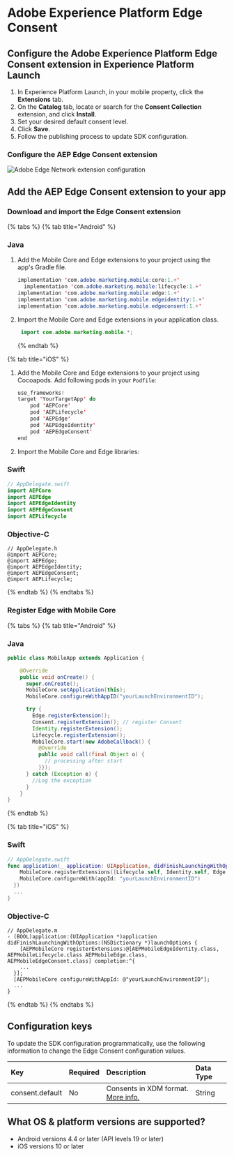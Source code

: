# Adobe Experience Platform Edge Consent

## Configure the Adobe Experience Platform Edge Consent extension in Experience Platform Launch

1. In Experience Platform Launch, in your mobile property, click the **Extensions** tab.
2. On the **Catalog** tab, locate or search for the **Consent Collection** extension, and click **Install**.
3. Set your desired default consent level.
4. Click **Save**.
5. Follow the publishing process to update SDK configuration.

### Configure the AEP Edge Consent extension

![Adobe Edge Network extension configuration](/Users/nporter/Developer/Documentation/acp-sdks-documentation/.gitbook/assets/mobile-edge-consent-launch-configuration.png)



## Add the AEP Edge Consent extension to your app

### Download and import the Edge Consent extension

{% tabs %}
{% tab title="Android" %}

### Java

1. Add the Mobile Core and Edge extensions to your project using the app's Gradle file.

   ```java
   implementation 'com.adobe.marketing.mobile:core:1.+'
     implementation 'com.adobe.marketing.mobile:lifecycle:1.+'
   implementation 'com.adobe.marketing.mobile:edge:1.+'
   implementation 'com.adobe.marketing.mobile.edgeidentity:1.+'
   implementation 'com.adobe.marketing.mobile.edgeconsent:1.+'
   ```

2. Import the Mobile Core and Edge extensions in your application class.

   ```java
    import com.adobe.marketing.mobile.*;
   ```

   {% endtab %}

{% tab title="iOS" %}

1. Add the Mobile Core and Edge extensions to your project using Cocoapods. Add following pods in your `Podfile`:

   ```swift
   use_frameworks!
   target 'YourTargetApp' do
       pod 'AEPCore'
       pod 'AEPLifecycle'
       pod 'AEPEdge'
       pod 'AEPEdgeIdentity'
       pod 'AEPEdgeConsent'
   end
   ```
   
2. Import the Mobile Core and Edge libraries:

### Swift

```swift
// AppDelegate.swift
import AEPCore
import AEPEdge
import AEPEdgeIdentity
import AEPEdgeConsent
import AEPLifecycle
```

### Objective-C

```text
// AppDelegate.h
@import AEPCore;
@import AEPEdge;
@import AEPEdgeIdentity;
@import AEPEdgeConsent;
@import AEPLifecycle;
```

{% endtab %}
{% endtabs %}

### Register Edge with Mobile Core

{% tabs %}
{% tab title="Android" %}

### Java

```java
public class MobileApp extends Application {

    @Override
    public void onCreate() {
      super.onCreate();
      MobileCore.setApplication(this);
      MobileCore.configureWithAppID("yourLaunchEnvironmentID");

      try {
        Edge.registerExtension();
        Consent.registerExtension(); // register Consent
        Identity.registerExtension();
        Lifecycle.registerExtension();
        MobileCore.start(new AdobeCallback() {
          @Override
          public void call(final Object o) {
            // processing after start
          }});
      } catch (Exception e) {
        //Log the exception
      }
    }
}
```

{% endtab %}

{% tab title="iOS" %}

### Swift

```swift
// AppDelegate.swift
func application(_ application: UIApplication, didFinishLaunchingWithOptions launchOptions: [UIApplication.LaunchOptionsKey: Any]?) -> Bool {
    MobileCore.registerExtensions([Lifecycle.self, Identity.self, Edge.self, Consent.self], {
    MobileCore.configureWith(appId: "yourLaunchEnvironmentID")
  })
  ...
}
```

### Objective-C

```text
// AppDelegate.m
- (BOOL)application:(UIApplication *)application didFinishLaunchingWithOptions:(NSDictionary *)launchOptions {
    [AEPMobileCore registerExtensions:@[AEPMobileEdgeIdentity.class, AEPMobileLifecycle.class AEPMobileEdge.class, AEPMobileEdgeConsent.class] completion:^{
    ...
  }];
  [AEPMobileCore configureWithAppId: @"yourLaunchEnvironmentID"];
  ...
}
```

{% endtab %}
{% endtabs %}

## Configuration keys

To update the SDK configuration programmatically, use the following information to change the Edge Consent configuration values.

| Key             | Required | Description                                                  | Data Type |
| :-------------- | :------- | :----------------------------------------------------------- | :-------- |
| consent.default | No       | Consents in XDM format. [More info.](https://github.com/adobe/xdm/blob/fc0773107f29928e1dc4753f8f055836083ea53f/docs/reference/mixins/profile/profile-consents.schema.md) | String    |

## What OS & platform versions are supported?

* Android versions 4.4 or later \(API levels 19 or later\)
* iOS versions 10 or later